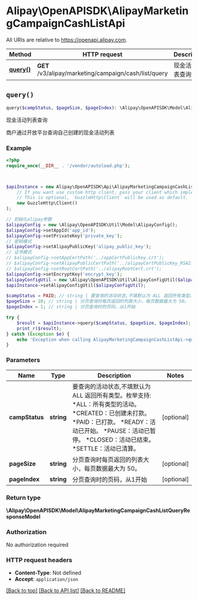 # Alipay\OpenAPISDK\AlipayMarketingCampaignCashListApi

All URIs are relative to https://openapi.alipay.com.

Method | HTTP request | Description
------------- | ------------- | -------------
[**query()**](AlipayMarketingCampaignCashListApi.md#query) | **GET** /v3/alipay/marketing/campaign/cash/list/query | 现金活动列表查询


## `query()`

```php
query($campStatus, $pageSize, $pageIndex): \Alipay\OpenAPISDK\Model\AlipayMarketingCampaignCashListQueryResponseModel
```

现金活动列表查询

商户通过开放平台查询自己创建的现金活动列表

### Example

```php
<?php
require_once(__DIR__ . '/vendor/autoload.php');



$apiInstance = new Alipay\OpenAPISDK\Api\AlipayMarketingCampaignCashListApi(
    // If you want use custom http client, pass your client which implements `GuzzleHttp\ClientInterface`.
    // This is optional, `GuzzleHttp\Client` will be used as default.
    new GuzzleHttp\Client()
);

// 初始化alipay参数
$alipayConfig = new \Alipay\OpenAPISDK\Util\Model\AlipayConfig();
$alipayConfig->setAppId('app_id');
$alipayConfig->setPrivateKey('private_key');
// 密钥模式
$alipayConfig->setAlipayPublicKey('alipay_public_key');
// 证书模式
// $alipayConfig->setAppCertPath('../appCertPublicKey.crt');
// $alipayConfig->setAlipayPublicCertPath('../alipayCertPublicKey_RSA2.crt');
// $alipayConfig->setRootCertPath('../alipayRootCert.crt');
$alipayConfig->setEncryptKey('encrypt_key');
$alipayConfigUtil = new \Alipay\OpenAPISDK\Util\AlipayConfigUtil($alipayConfig);
$apiInstance->setAlipayConfigUtil($alipayConfigUtil);

$campStatus = PAID; // string | 要查询的活动状态,不填默认为 ALL 返回所有类型。枚举支持: *ALL：所有类型的活动。 *CREATED：已创建未打款。 *PAID：已打款。 *READY：活动已开始。 *PAUSE：活动已暂停。 *CLOSED：活动已结束。 *SETTLE：活动已清算。
$pageSize = 10; // string | 分页查询时每页返回的列表大小，每页数据最大为 50。
$pageIndex = 1; // string | 分页查询时的页码，从1开始

try {
    $result = $apiInstance->query($campStatus, $pageSize, $pageIndex);
    print_r($result);
} catch (Exception $e) {
    echo 'Exception when calling AlipayMarketingCampaignCashListApi->query: ', $e->getMessage(), PHP_EOL;
}
```

### Parameters

Name | Type | Description  | Notes
------------- | ------------- | ------------- | -------------
 **campStatus** | **string**| 要查询的活动状态,不填默认为 ALL 返回所有类型。枚举支持: *ALL：所有类型的活动。 *CREATED：已创建未打款。 *PAID：已打款。 *READY：活动已开始。 *PAUSE：活动已暂停。 *CLOSED：活动已结束。 *SETTLE：活动已清算。 | [optional]
 **pageSize** | **string**| 分页查询时每页返回的列表大小，每页数据最大为 50。 | [optional]
 **pageIndex** | **string**| 分页查询时的页码，从1开始 | [optional]

### Return type

**\Alipay\OpenAPISDK\Model\AlipayMarketingCampaignCashListQueryResponseModel**

### Authorization

No authorization required

### HTTP request headers

- **Content-Type**: Not defined
- **Accept**: `application/json`

[[Back to top]](#) [[Back to API list]](../../README.md#api-endpoints)
[[Back to README]](../../README.md)

